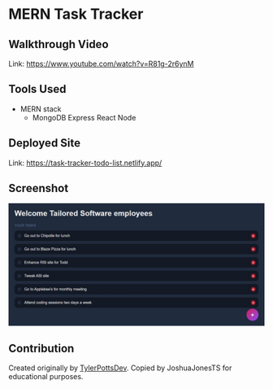 # MERN Task Tracker

## Walkthrough Video
Link: https://www.youtube.com/watch?v=R81g-2r6ynM

## Tools Used
* MERN stack
    * MongoDB Express React Node

## Deployed Site
Link: https://task-tracker-todo-list.netlify.app/

## Screenshot
 ![Alt text](./assets/images/screenshot.JPG?raw=true "Task Tracker")

## Contribution
Created originally by [TylerPottsDev](https://github.com/TylerPottsDev). Copied by JoshuaJonesTS for educational purposes.